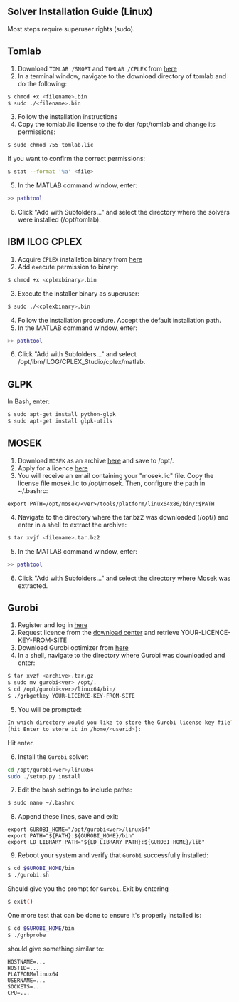 Solver Installation Guide (Linux)
---------------------------------

Most steps require superuser rights (sudo).


Tomlab
------
1) Download `TOMLAB /SNOPT` and `TOMLAB /CPLEX` from [here](http://tomopt.com/scripts/register.php)
2) In a terminal window, navigate to the download directory of tomlab and 
do the following:
````sh
$ chmod +x <filename>.bin
$ sudo ./<filename>.bin
````
3) Follow the installation instructions
4) Copy the tomlab.lic license to the folder /opt/tomlab and change its permissions:
````sh
$ sudo chmod 755 tomlab.lic
````
If you want to confirm the correct permissions:
````sh
$ stat --format '%a' <file>
````
5) In the MATLAB command window, enter: 
````matlab
>> pathtool
````
6) Click "Add with Subfolders..." and select the directory where the 
solvers were installed (/opt/tomlab).

IBM ILOG CPLEX
---------------
1) Acquire `CPLEX` installation binary from [here](https://www-01.ibm.com/software/websphere/products/optimization/cplex-studio-community-edition/)
2) Add execute permission to binary:
````sh 
$ chmod +x <cplexbinary>.bin
````
3) Execute the installer binary as superuser:
````sh
$ sudo ./<cplexbinary>.bin
````
4) Follow the installation procedure. Accept the default installation path.
5) In the MATLAB command window, enter: 
````matlab
>> pathtool
````
6) Click "Add with Subfolders..." and select 
/opt/ibm/ILOG/CPLEX_Studio<ver>/cplex/matlab.

GLPK
----
In Bash, enter:
````sh
$ sudo apt-get install python-glpk
$ sudo apt-get install glpk-utils
````

MOSEK
-----
1) Download `MOSEK` as an archive [here](https://mosek.com/resources/downloads) and save to /opt/. 
2) Apply for a licence [here](https://mosek.com/resources/trial-license)
3) You will receive an email containing your "mosek.lic" file. 
Copy the license file mosek.lic to /opt/mosek. 
Then, configure the path in ~/.bashrc:
````
export PATH=/opt/mosek/<ver>/tools/platform/linux64x86/bin/:$PATH
````
4) Navigate to the directory where the tar.bz2 was downloaded (/opt/) and 
enter in a shell to extract the archive: 
````sh
$ tar xvjf <filename>.tar.bz2
````
5) In the MATLAB command window, enter: 
````matlab
>> pathtool
````
6) Click "Add with Subfolders..." and select the directory where Mosek was 
extracted.


Gurobi
------
1) Register and log in [here](http://www.gurobi.com/)
2) Request licence from the [download center](http://www.gurobi.com/downloads/download-center) 
and retrieve YOUR-LICENCE-KEY-FROM-SITE
3) Download Gurobi optimizer from [here](http://www.gurobi.com/downloads/gurobi-optimizer)
4) In a shell, navigate to the directory where Gurobi was downloaded and 
enter:
````sh
$ tar xvzf <archive>.tar.gz
$ sudo mv gurobi<ver> /opt/.
$ cd /opt/gurobi<ver>/linux64/bin/
$ ./grbgetkey YOUR-LICENCE-KEY-FROM-SITE
````
5) You will be prompted:
````sh
In which directory would you like to store the Gurobi license key file?
[hit Enter to store it in /home/<userid>]:
````
Hit enter.

6) Install the `Gurobi` solver:
````sh
cd /opt/gurobi<ver>/linux64
sudo ./setup.py install
````

7) Edit the bash settings to include paths:
````sh
$ sudo nano ~/.bashrc
````

8) Append these lines, save and exit:
````
export GUROBI_HOME="/opt/gurobi<ver>/linux64"
export PATH="${PATH}:${GUROBI_HOME}/bin"
export LD_LIBRARY_PATH="${LD_LIBRARY_PATH}:${GUROBI_HOME}/lib"
````

9) Reboot your system and verify that `Gurobi` successfully installed:
````sh
$ cd $GUROBI_HOME/bin
$ ./gurobi.sh
````
Should give you the prompt for `Gurobi`.
Exit by entering 
````sh
$ exit()
````

One more test that can be done to ensure it's properly installed is:
````sh
$ cd $GUROBI_HOME/bin
$ ./grbprobe
````

should give something similar to:
````
HOSTNAME=...
HOSTID=...
PLATFORM=linux64
USERNAME=...
SOCKETS=...
CPU=...
````
